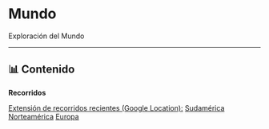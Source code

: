 # Mundo

Exploración del Mundo

---

## 📊 Contenido

**Recorridos**

[Extensión de recorridos recientes (Google Location):](py/README.md) [Sudamérica](viajes/01/salida/Sudamérica.png) [Norteamérica](viajes/01/salida/Norteamérica.png) [Europa](viajes/01/salida/Europa.png)



